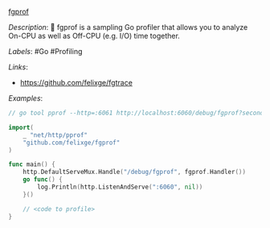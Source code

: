 [fgprof](https://github.com/felixge/fgprof)

*Description*: 🚀 fgprof is a sampling Go profiler that allows you to analyze On-CPU as well as Off-CPU (e.g. I/O) time together.

*Labels*: #Go #Profiling

*Links*:
  - https://github.com/felixge/fgtrace

*Examples*:

```go
// go tool pprof --http=:6061 http://localhost:6060/debug/fgprof?seconds=3

import(
	_ "net/http/pprof"
	"github.com/felixge/fgprof"
)

func main() {
	http.DefaultServeMux.Handle("/debug/fgprof", fgprof.Handler())
	go func() {
		log.Println(http.ListenAndServe(":6060", nil))
	}()

	// <code to profile>
} 
```
